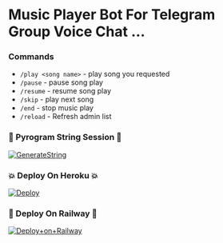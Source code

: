 # Music Player Bot For Telegram Group Voice Chat ...



### Commands 

- `/play <song name>` - play song you requested 
- `/pause` - pause song play
- `/resume` - resume song play
- `/skip` - play next song
- `/end` - stop music play
- `/reload` - Refresh admin list



### 🌟 Pyrogram String Session 🌟

[![GenerateString](https://img.shields.io/badge/repl.it-generateString-yellowgreen)](https://replit.com/@AdityaHalder/PyrogramStringSession)


### 💥 Deploy On Heroku 💥

[![Deploy](https://www.herokucdn.com/deploy/button.svg)](https://heroku.com/deploy?template=https://github.com/alishaqueen/SuperfastMusicRobot)


### 🌷 Deploy On Railway 🌷

[![Deploy+on+Railway](https://railway.app/button.svg)](https://railway.app/new/template?template=https://github.com/alishaqueen/SuperfastMusicRobot&envs=API_ID,API_HASH,ASSISTANT_USERNAME,OWNER_USERNAME,BOT_USERNAME,BOT_TOKEN,BG_IMAGE,BOT_IMAGE,DURATION_LIMIT,SESSION_NAME,UPDATES_CHANNEL,SUPPORT_GROUP,SUDO_USERS)
